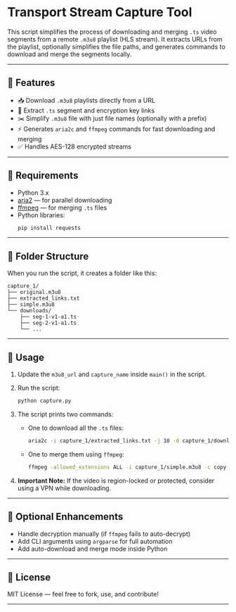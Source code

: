 
# Transport Stream Capture Tool

This script simplifies the process of downloading and merging `.ts` video segments from a remote `.m3u8` playlist (HLS stream). It extracts URLs from the playlist, optionally simplifies the file paths, and generates commands to download and merge the segments locally.

---

## 🚀 Features

- 📥 Download `.m3u8` playlists directly from a URL
- 🔗 Extract `.ts` segment and encryption key links
- ✂️ Simplify `.m3u8` file with just file names (optionally with a prefix)
- ⚡ Generates `aria2c` and `ffmpeg` commands for fast downloading and merging
- ✅ Handles AES-128 encrypted streams

---

## 🔧 Requirements

- Python 3.x
- [aria2](https://aria2.github.io/) — for parallel downloading
- [ffmpeg](https://ffmpeg.org/) — for merging `.ts` files
- Python libraries:
  ```bash
  pip install requests
  ```

---

## 📂 Folder Structure

When you run the script, it creates a folder like this:

```
capture_1/
├── original.m3u8
├── extracted_links.txt
├── simple.m3u8
└── downloads/
    ├── seg-1-v1-a1.ts
    ├── seg-2-v1-a1.ts
    └── ...
```

---

## 📜 Usage

1. Update the `m3u8_url` and `capture_name` inside `main()` in the script.
2. Run the script:

   ```bash
   python capture.py
   ```

3. The script prints two commands:

   - One to download all the `.ts` files:
     ```bash
     aria2c -i capture_1/extracted_links.txt -j 10 -d capture_1/downloads
     ```

   - One to merge them using `ffmpeg`:
     ```bash
     ffmpeg -allowed_extensions ALL -i capture_1/simple.m3u8 -c copy capture_1.ts
     ```

4. **Important Note:** If the video is region-locked or protected, consider using a VPN while downloading.

---

## 📁 Optional Enhancements

- Handle decryption manually (if `ffmpeg` fails to auto-decrypt)
- Add CLI arguments using `argparse` for full automation
- Add auto-download and merge mode inside Python

---

## 📃 License

MIT License — feel free to fork, use, and contribute!

---
